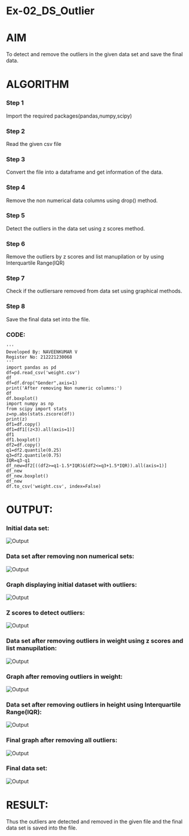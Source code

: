 # Ex-02_DS_Outlier
# AIM
To detect and remove the outliers in the given data set and save the final data.

# ALGORITHM

### Step 1
Import the required packages(pandas,numpy,scipy)

### Step 2
Read the given csv file

### Step 3
Convert the file into a dataframe and get information of the data.

### Step 4
Remove the non numerical data columns using drop() method.

### Step 5
Detect the outliers in the data set using z scores method.

### Step 6
Remove the outliers by z scores and list manupilation or by using Interquartile Range(IQR)

### Step 7
Check if the outliersare removed from data set using graphical methods.

### Step 8
Save the final data set into the file.

### CODE:
~~~
'''
Developed By: NAVEENKUMAR V
Register No: 212221230068
'''
import pandas as pd
df=pd.read_csv('weight.csv')
df
df=df.drop("Gender",axis=1)
print('After removing Non numeric columns:')
df
df.boxplot()
import numpy as np
from scipy import stats
z=np.abs(stats.zscore(df))
print(z)
df1=df.copy()
df1=df1[(z<3).all(axis=1)]
df1
df1.boxplot()
df2=df.copy()
q1=df2.quantile(0.25)
q3=df2.quantile(0.75)
IQR=q3-q1
df_new=df2[((df2>=q1-1.5*IQR)&(df2<=q3+1.5*IQR)).all(axis=1)]
df_new
df_new.boxplot()
df_new
df.to_csv('weight.csv', index=False)
~~~

# OUTPUT:
### Initial data set:
![Output](s1.png)
### Data set after removing non numerical sets:
![Output](s2.png)
### Graph displaying initial dataset with outliers:
![Output](s3.png)
### Z scores to detect outliers:
![Output](s4.png)
### Data set after removing outliers in weight using z scores and list manupilation:
![Output](s5.png)
### Graph after removing outliers in weight:
![Output](s6.png)
### Data set after removing outliers in height using Interquartile Range(IQR):
![Output](s7.png)
### Final graph after removing all outliers:
![Output](s8.png)
### Final data set:
![Output](s9.png)

# RESULT:
Thus the outliers are detected and removed in the given file and the final data set is saved into the file.



